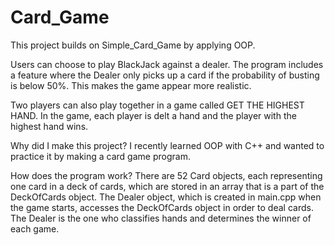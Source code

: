 # Card_Game
This project builds on Simple_Card_Game by applying OOP. 

Users can choose to play BlackJack against a dealer. The program includes a feature where the Dealer only picks up a card if the probability of busting is below 50%. This makes the game appear more realistic. 

Two players can also play together in a game called GET THE HIGHEST HAND. In the game, each player is delt a hand and the player with the highest hand wins. 

Why did I make this project? I recently learned OOP with C++ and wanted to practice it by making a card game program. 

How does the program work? There are 52 Card objects, each representing one card in a deck of cards, which are stored in an array that is a part of the DeckOfCards object. The Dealer object, which is created in main.cpp when the game starts, accesses the DeckOfCards object in order to deal cards. The Dealer is the one who classifies hands and determines the winner of each game. 
